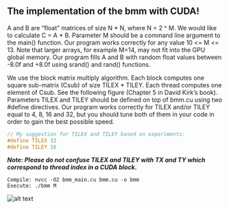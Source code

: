 
## The implementation of the bmm with CUDA!


A and B are “float” matrices of size N * N, where N = 2 ^ M. We would like to calculate C = A * B.
Parameter M should be a command line argument to the main() function. Our program works correctly for any value 10 <= M <= 13. 
Note that larger arrays, for example M=14, may not fit into the GPU global memory. Our program fills A and B with random float values between -8.0f and +8.0f using srand() and rand() functions.

We use the block matrix multiply algorithm. Each block computes one
square sub-matrix (Csub) of size TILEX * TILEY. Each thread computes one element of Csub. See
the following figure (Chapter 5 in David Kirk’s book). Parameters TILEX and TILEY should
be defined on top of bmm.cu using two #define directives. Our program works correctly
for TILEX and/or TILEY equal to 4, 8, 16 and 32, but you should tune both of them in your
code in order to gain the best possible speed. 

```c
// My suggestion for TILEX and TILEY based on experiments:
#define TILEX 32
#define TILEY 16
```

***Note: Please do not confuse TILEX and TILEY
with TX and TY which correspond to thread index in a CUDA block.***


```
Compile: nvcc -O2 bmm_main.cu bmm.cu -o bmm
Execute: ./bmm M
```

![alt text](https://github.com/hoseinyavarzadeh/Parallel_Computing/blob/main/Block_Matrix_Multiplication(bmm)/bmm.png)

